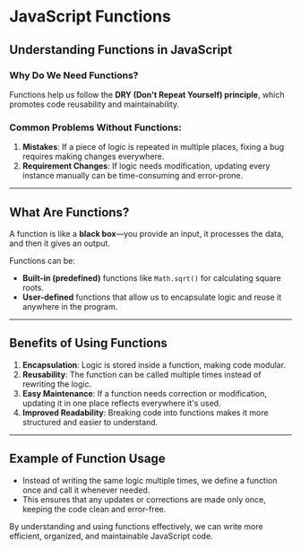 # JavaScript Functions  

## Understanding Functions in JavaScript  

### **Why Do We Need Functions?**  
Functions help us follow the **DRY (Don't Repeat Yourself) principle**, which promotes code reusability and maintainability.  

### **Common Problems Without Functions**:  
1. **Mistakes**: If a piece of logic is repeated in multiple places, fixing a bug requires making changes everywhere.  
2. **Requirement Changes**: If logic needs modification, updating every instance manually can be time-consuming and error-prone.  

---

## **What Are Functions?**  

A function is like a **black box**—you provide an input, it processes the data, and then it gives an output.  

Functions can be:  
- **Built-in (predefined)** functions like `Math.sqrt()` for calculating square roots.  
- **User-defined** functions that allow us to encapsulate logic and reuse it anywhere in the program.  

---

## **Benefits of Using Functions**  
1. **Encapsulation**: Logic is stored inside a function, making code modular.  
2. **Reusability**: The function can be called multiple times instead of rewriting the logic.  
3. **Easy Maintenance**: If a function needs correction or modification, updating it in one place reflects everywhere it's used.  
4. **Improved Readability**: Breaking code into functions makes it more structured and easier to understand.  

---

## **Example of Function Usage**  

- Instead of writing the same logic multiple times, we define a function once and call it whenever needed.  
- This ensures that any updates or corrections are made only once, keeping the code clean and error-free.  

By understanding and using functions effectively, we can write more efficient, organized, and maintainable JavaScript code.  
